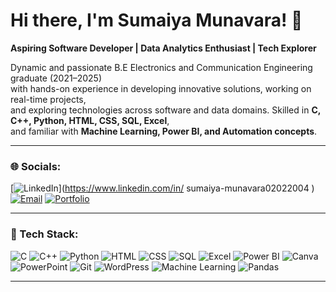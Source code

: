 # Hi there, I'm Sumaiya Munavara! 👋  

**Aspiring Software Developer | Data Analytics Enthusiast | Tech Explorer**  

Dynamic and passionate B.E Electronics and Communication Engineering graduate (2021–2025)  
with hands-on experience in developing innovative solutions, working on real-time projects,  
and exploring technologies across software and data domains. Skilled in **C, C++, Python, HTML, CSS, SQL, Excel**,  
and familiar with **Machine Learning, Power BI, and Automation concepts**.  

---

### 🌐 Socials:
[![LinkedIn](https://img.shields.io/badge/LinkedIn-0A66C2?style=for-the-badge&logo=linkedin&logoColor=white)](https://www.linkedin.com/in/
sumaiya-munavara02022004
)
[![Email](https://img.shields.io/badge/Email-D14836?style=for-the-badge&logo=gmail&logoColor=white)](mailto:sumaiyamunavara7@gmail.com) 
[![Portfolio](https://img.shields.io/badge/Portfolio-000000?style=for-the-badge&logo=githubpages&logoColor=white)](https://sumaiyamunavara.github.io)

---

### 🧠 Tech Stack:
![C](https://img.shields.io/badge/C-00599C?style=for-the-badge&logo=c&logoColor=white)
![C++](https://img.shields.io/badge/C++-00599C?style=for-the-badge&logo=cplusplus&logoColor=white)
![Python](https://img.shields.io/badge/Python-3776AB?style=for-the-badge&logo=python&logoColor=white)
![HTML](https://img.shields.io/badge/HTML-E34F26?style=for-the-badge&logo=html5&logoColor=white)
![CSS](https://img.shields.io/badge/CSS-1572B6?style=for-the-badge&logo=css3&logoColor=white)
![SQL](https://img.shields.io/badge/SQL-336791?style=for-the-badge&logo=postgresql&logoColor=white)
![Excel](https://img.shields.io/badge/Excel-217346?style=for-the-badge&logo=microsoftexcel&logoColor=white)
![Power BI](https://img.shields.io/badge/Power%20BI-F2C811?style=for-the-badge&logo=powerbi&logoColor=black)
![Canva](https://img.shields.io/badge/Canva-00C4CC?style=for-the-badge&logo=canva&logoColor=white)
![PowerPoint](https://img.shields.io/badge/PowerPoint-B7472A?style=for-the-badge&logo=microsoftpowerpoint&logoColor=white)
![Git](https://img.shields.io/badge/Git-F05032?style=for-the-badge&logo=git&logoColor=white)
![WordPress](https://img.shields.io/badge/WordPress-21759B?style=for-the-badge&logo=wordpress&logoColor=white)
![Machine Learning](https://img.shields.io/badge/Machine%20Learning-102230?style=for-the-badge&logo=tensorflow&logoColor=orange)
![Pandas](https://img.shields.io/badge/Pandas-150458?style=for-the-badge&logo=pandas&logoColor=white)

---






<!--
🎓 **B.E Electronics and Communication Engineering (2021–2025)**  
💻 **Aspiring Software Developer | Tech Enthusiast | Problem Solver**
**SumaiyaMunavara/SumaiyaMunavara** is a ✨ _special_ ✨ repository because its `README.md` (this file) appears on your GitHub profile.

Here are some ideas to get you started:

- 🔭 I’m currently working on ...
- 🌱 I’m currently learning ...
- 👯 I’m looking to collaborate on ...
- 🤔 I’m looking for help with ...
- 💬 Ask me about ...
- 📫 How to reach me: ...
- 😄 Pronouns: ...
- ⚡ Fun fact: ...
-->
